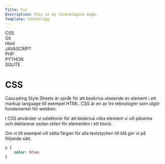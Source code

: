 ```yaml
---
Title: Css
Description: This is my technologies page.
Template: technology
---
```

<div class = "kurserna" >
    <div class = "kurserna_pa_sidan" onclick="location.href='%base_url%/Technology/css'">CSS</div>
    <div class = "kurserna_pa_sidan" onclick="location.href='%base_url%/Technology/git'">Git</div>
    <div class = "kurserna_pa_sidan" onclick="location.href='%base_url%/Technology/html'">Html</div>
    <div class = "kurserna_pa_sidan" onclick="location.href='%base_url%/Technology/javascript'">JAVASCRIPT</div>
    <div class = "kurserna_pa_sidan" onclick="location.href='%base_url%/Technology/php'">PHP</div>
    <div class = "kurserna_pa_sidan" onclick="location.href='%base_url%/Technology/python'">PYTHON</div>
    <div class = "kurserna_pa_sidan" onclick="location.href='%base_url%/Technology/sqlite'">SQLITE</div>
</div>

<div class = "sidan">
<h1>CSS</h1>

Cascading Style Sheets är språk för att beskriva utseende av element i ett markup language till exempel HTML. CSS är en av tre teknologier som utgör fundamentet för webben.

I CSS använder vi selektorer för att beskriva vilka element vi vill påverka och deklarerar sedan stilen för elementen i ett block.

Om vi till exempel vill sätta färgen för alla textstycken till blå gör vi på följande sätt.

```css
p {
    color: blue;
}
```

</div>



